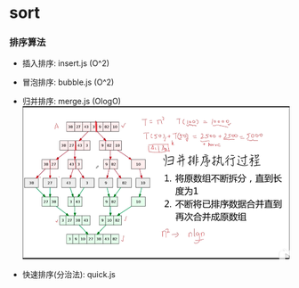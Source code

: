 # sort

### 排序算法

- 插入排序: insert.js (O^2)
- 冒泡排序: bubble.js (O^2)

- 归并排序: merge.js (OlogO)
![avatar](./image/merge.png)

- 快速排序(分治法): quick.js
